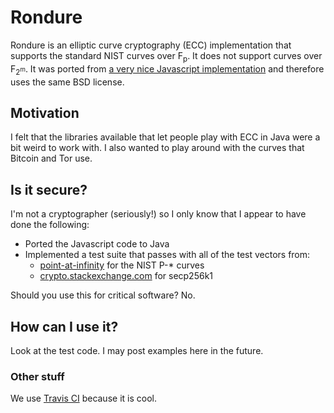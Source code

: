 # Rondure

Rondure is an elliptic curve cryptography (ECC) implementation that supports the standard NIST curves over F<sub>p</sub>.  It does not support curves over F<sub>2<sup>m</sup></sub>.  It was ported from [a very nice Javascript implementation](http://www-cs-students.stanford.edu/~tjw/jsbn/) and therefore uses the same BSD license.

## Motivation

I felt that the libraries available that let people play with ECC in Java were a bit weird to work with.  I also wanted to play around with the curves that Bitcoin and Tor use.

## Is it secure?

I'm not a cryptographer (seriously!) so I only know that I appear to have done the following:

- Ported the Javascript code to Java
- Implemented a test suite that passes with all of the test vectors from:
    - [point-at-infinity](http://point-at-infinity.org/ecc/nisttv) for the NIST P-* curves
    - [crypto.stackexchange.com](http://crypto.stackexchange.com/questions/784/are-there-any-secp256k1-ecdsa-test-examples-available) for secp256k1

Should you use this for critical software?  No.

## How can I use it?

Look at the test code.  I may post examples here in the future.

### Other stuff

We use [Travis CI](https://travis-ci.org/) because it is cool.
